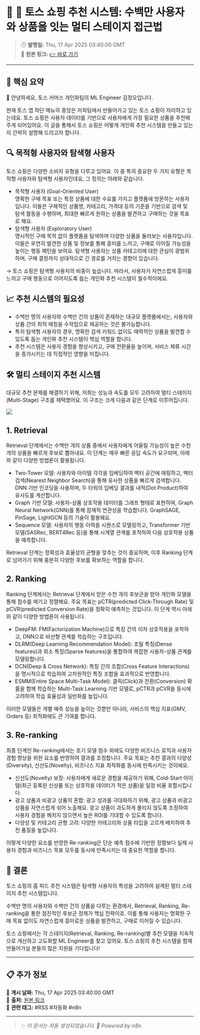 # 🎯 🛒 토스 쇼핑 추천 시스템: 수백만 사용자와 상품을 잇는 멀티 스테이지 접근법

> 🕒 **발행일:** Thu, 17 Apr 2025 03:40:00 GMT  
> 🔗 **원본 링크:** [👉 바로 가기](https://toss.tech/article/toss-shopping-recommendation-system)

---

## 📌 **핵심 요약**  
📖 안녕하세요, 토스 커머스 개인화팀의 ML Engineer 김정오입니다.

현재 토스 앱 하단 메뉴의 중앙은 저희팀에서 만들어가고 있는 토스 쇼핑이 자리하고 있는데요. 토스 쇼핑은 사용자 데이터를 기반으로 사용자에게 가장 필요한 상품을 추천해주게 되어있어요. 이 글을 통해서 토스 쇼핑은 어떻게 개인화 추천 시스템을 만들고 있는지 간략히 설명해 드리고자 합니다.

## 🔍 목적형 사용자와 탐색형 사용자

토스 쇼핑은 다양한 소비자 유형을 다루고 있어요. 이 중 특히 중요한 두 가지 유형은 목적형 사용자와 탐색형 사용자인데요, 그 정의는 아래와 같습니다.

* 목적형 사용자 (Goal-Oriented User)  
명확한 구매 목표 또는 특정 상품에 대한 수요를 가지고 플랫폼에 방문하는 사용자입니다. 이들은 구체적인 상품명, 카테고리, 가격대 등의 기준을 기반으로 검색 및 탐색 활동을 수행하며, 최대한 빠르게 원하는 상품을 발견하고 구매하는 것을 목표로 해요.
* 탐색형 사용자 (Exploratory User)  
명시적인 구매 목적 없이 플랫폼을 탐색하며 다양한 상품을 둘러보는 사용자입니다. 이들은 우연히 발견한 상품 및 정보를 통해 흥미를 느끼고, 구매로 이어질 가능성을 높이는 행동 패턴을 보여요. 탐색형 사용자는 상품 카테고리에 대한 관심이 광범위하며, 구매 결정까지 상대적으로 긴 경로를 거치는 경향이 있습니다.

→ 토스 쇼핑은 탐색형 사용자의 비중이 높습니다. 따라서, 사용자가 자연스럽게 흥미를 느끼고 구매 행동으로 이어지도록 돕는 개인화 추천 시스템이 필수적이에요.

## 📈 추천 시스템의 필요성

* 수백만 명의 사용자와 수백만 건의 상품이 존재하는 대규모 플랫폼에서는, 사용자와 상품 간의 최적 매칭을 수작업으로 제공하는 것은 불가능합니다.
* 특히 탐색형 사용자의 경우, 명확한 검색 키워드 없이도 매력적인 상품을 발견할 수 있도록 돕는 개인화 추천 시스템이 핵심 역할을 합니다.
* 추천 시스템은 사용자 경험을 향상시키고, 구매 전환율을 높이며, 서비스 체류 시간을 증가시키는 데 직접적인 영향을 미칩니다.

## 🛠 멀티 스테이지 추천 시스템

대규모 추천 문제를 해결하기 위해, 저희는 성능과 속도를 모두 고려하여 멀티 스테이지(Multi-Stage) 구조를 채택했어요. 이 구조는 크게 다음과 같은 단계로 이루어집니다.

![](https://static.toss.im/ipd-tcs/toss_core/live/3bb954ae-fc34-4056-867c-42e44dca1a11/tech-250417-세로.png)

## 1\. Retrieval

Retrieval 단계에서는 수백만 개의 상품 중에서 사용자에게 어울릴 가능성이 높은 수천 개의 상품을 빠르게 후보로 뽑아내요. 이 단계는 매우 빠른 응답 속도가 요구되며, 아래와 같이 다양한 방법론이 활용됩니다.

* Two-Tower 모델: 사용자와 아이템 각각을 임베딩하여 벡터 공간에 매핑하고, 벡터 검색(Nearest Neighbor Search)을 통해 유사한 상품을 빠르게 검색합니다. DNN 기반 인코딩을 사용하며, 두 타워의 임베딩 결과를 내적(Dot Product)하여 유사도를 계산합니다.
* Graph 기반 모델: 사용자-상품 상호작용 데이터를 그래프 형태로 표현하여, Graph Neural Network(GNN)를 통해 잠재적 연관성을 학습합니다. GraphSAGE, PinSage, LightGCN 등의 기술이 활용돼요.
* Sequence 모델: 사용자의 행동 이력을 시퀀스로 모델링하고, Transformer 기반 모델(SASRec, BERT4Rec 등)을 통해 시계열 관계를 포착하여 다음 상호작용 상품을 예측합니다.

Retrieval 단계는 정확성과 효율성의 균형을 맞추는 것이 중요하며, 이후 Ranking 단계로 넘어가기 위해 충분히 다양한 후보를 확보하는 역할을 합니다.

## 2\. Ranking

Ranking 단계에서는 Retrieval 단계에서 얻은 수천 개의 후보군을 받아 개인화 모델을 통해 점수를 매기고 정렬해요. 주요 목표는 pCTR(predicted Click-Through Rate) 및 pCVR(predicted Conversion Rate)을 정확히 예측하는 것입니다. 이 단계 역시 아래와 같이 다양한 방법론이 사용됩니다.

* DeepFM: FM(Factorization Machine)으로 특징 간의 이차 상호작용을 포착하고, DNN으로 비선형 관계를 학습하는 구조입니다.
* DLRM(Deep Learning Recommendation Model): 조밀 특징(Dense features)과 희소 특징(Sparse features)을 통합하여 복잡한 사용자-상품 관계를 모델링합니다.
* DCN(Deep & Cross Network): 특징 간의 조합(Cross Feature Interactions)을 명시적으로 학습하여 고차원적인 특징 조합을 효과적으로 반영합니다.
* ESMM(Entire Space Multi-Task Model): 클릭(Click)과 전환(Conversion) 확률을 함께 학습하는 Multi-Task Learning 기반 모델로, pCTR과 pCVR을 동시에 고려하여 학습 효율성과 일반화를 높입니다.

이러한 모델들은 개별 예측 성능을 높이는 것뿐만 아니라, 서비스의 핵심 지표(GMV, Orders 등) 최적화에도 큰 기여를 합니다.

## 3\. Re-ranking

최종 단계인 Re-ranking에서는 초기 모델 점수 외에도 다양한 비즈니스 로직과 사용자 경험 향상을 위한 요소를 반영하여 결과를 조정합니다. 주요 목표는 추천 결과의 다양성(Diversity), 신선도(Novelty), 비즈니스 지표 최적화를 동시에 만족시키는 것이에요.

* 신선도(Novelty) 보장: 사용자에게 새로운 경험을 제공하기 위해, Cold-Start 아이템(최근 등록된 신상품 또는 상호작용 데이터가 적은 상품)을 일정 비율 포함시킵니다.
* 광고 상품과 비광고 상품의 혼합: 광고 성과를 극대화하기 위해, 광고 상품과 비광고 상품을 자연스럽게 섞어 노출해요. 광고 상품이 과도하게 몰리지 않도록 조정하여 사용자 경험을 해치지 않으면서 높은 ROI를 기대할 수 있도록 합니다.
* 다양성 및 카테고리 균형 고려: 다양한 카테고리와 상품 타입을 고르게 배치하여 추천 품질을 높입니다.

이렇게 다양한 요소를 반영한 Re-ranking은 단순 예측 점수에 기반한 정렬보다 실제 사용자 경험과 비즈니스 목표 모두를 동시에 만족시키는 데 중요한 역할을 합니다.

## 📝 결론

토스 쇼핑의 홈 피드 추천 시스템은 탐색형 사용자의 특성을 고려하여 설계된 멀티 스테이지 추천 시스템입니다.

수백만 명의 사용자와 수백만 건의 상품을 다루는 환경에서, Retrieval, Ranking, Re-ranking을 통한 점진적인 후보군 정제가 핵심 전략이죠. 이를 통해 사용자는 명확한 구매 목표 없이도 자연스럽게 흥미로운 상품을 발견하고, 구매로 이어질 수 있습니다.

토스 쇼핑에서는 각 스테이지(Retrieval, Ranking, Re-ranking)별 추천 모델을 지속적으로 개선하고 고도화할 ML Engineer를 찾고 있어요. 토스 쇼핑의 추천 시스템을 함께 만들어가실 분들의 많은 지원을 기다립니다!

---

## 📋 **추가 정보**  
🔹 **게시 날짜:** Thu, 17 Apr 2025 03:40:00 GMT  
🔹 **출처:** [원본 링크](https://toss.tech/article/toss-shopping-recommendation-system)  
🔹 **관련 태그:** #RSS #자동화 #n8n  

---

> ✨ _이 문서는 자동 생성되었습니다. 🚀 Powered by n8n_

